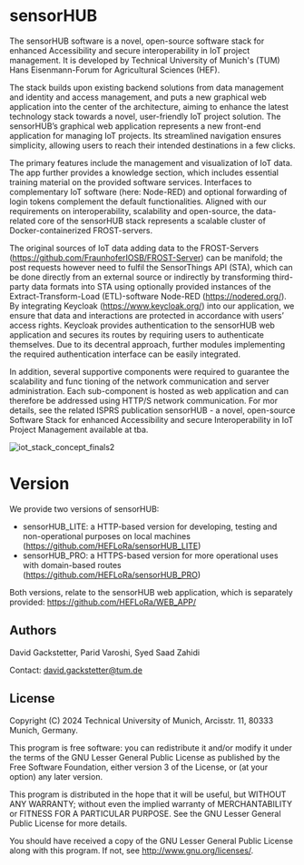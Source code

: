 # sensorHUB
The sensorHUB software is a novel, open-source software stack for enhanced Accessibility and secure interoperability in IoT project management. It is developed by Technical University of Munich's (TUM) Hans Eisenmann-Forum for Agricultural Sciences (HEF).

The stack builds upon existing backend solutions from data management and identity and access management, and puts a new graphical web application into the center of the architecture, aiming to enhance the latest technology stack towards a novel, user-friendly IoT project solution. The sensorHUB’s graphical web application represents a new front-end application for managing IoT projects. Its streamlined navigation ensures simplicity, allowing users to reach their intended destinations in a few clicks. 

The primary features include the management and visualization of IoT data. The app further provides a knowledge section, which includes essential training material on the provided software services. Interfaces to complementary IoT software (here: Node-RED) and optional forwarding of login tokens complement the default functionalities. Aligned with our requirements on interoperability, scalability and open-source, the data-related core of the sensorHUB stack represents a scalable cluster of Docker-containerized FROST-servers. 

The original sources of IoT data adding data to the FROST-Servers (https://github.com/FraunhoferIOSB/FROST-Server) can be manifold; the post requests however need to fulfil the SensorThings API (STA), which can be done directly from an external source or indirectly by transforming third-party data formats into STA using optionally provided instances of the Extract-Transform-Load (ETL)-software Node-RED (https://nodered.org/). By integrating Keycloak (https://www.keycloak.org/) into our application, we ensure that data and interactions are protected in accordance with users’ access rights. Keycloak provides authentication to the sensorHUB web application and secures its routes by requiring users to authenticate themselves. Due to its decentral approach, further modules implementing the required authentication interface
can be easily integrated. 

In addition, several supportive components were required to guarantee the scalability and func tioning of the network communication and server administration. Each sub-component is hosted as web application and can therefore be addressed using HTTP/S network communication. For mor details, see the related ISPRS publication sensorHUB - a novel, open-source Software Stack for enhanced Accessibility and secure Interoperability in IoT Project Management available at tba.

![iot_stack_concept_finals2](https://github.com/user-attachments/assets/193af270-2ce4-46eb-857d-b68b87c6632f)

# Version
We provide two versions of sensorHUB:
- sensorHUB_LITE: a HTTP-based version for developing, testing and non-operational purposes on local machines (https://github.com/HEFLoRa/sensorHUB_LITE)
- sensorHUB_PRO: a HTTPS-based version for more operational uses with domain-based routes (https://github.com/HEFLoRa/sensorHUB_PRO)

Both versions, relate to the sensorHUB web application, which is separately provided: https://github.com/HEFLoRa/WEB_APP/

## Authors
David Gackstetter, Parid Varoshi, Syed Saad Zahidi

Contact: david.gackstetter@tum.de


## License

Copyright (C) 2024 Technical University of Munich, Arcisstr. 11, 80333 Munich, Germany.

This program is free software: you can redistribute it and/or modify
it under the terms of the GNU Lesser General Public License as published by
the Free Software Foundation, either version 3 of the License, or
(at your option) any later version.

This program is distributed in the hope that it will be useful,
but WITHOUT ANY WARRANTY; without even the implied warranty of
MERCHANTABILITY or FITNESS FOR A PARTICULAR PURPOSE.  See the
GNU Lesser General Public License for more details.

You should have received a copy of the GNU Lesser General Public License
along with this program.  If not, see <http://www.gnu.org/licenses/>.
